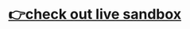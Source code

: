 # [👉check out live sandbox](https://codesandbox.io/s/drag-n-drop-with-react-hooks-mvxw0?fontsize=14)

